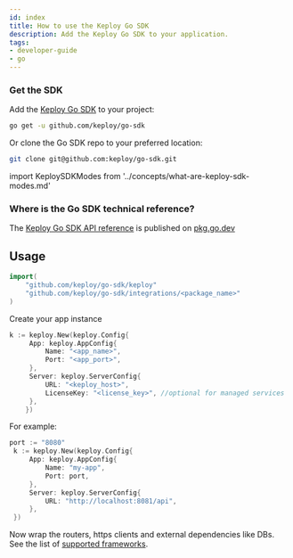 ```yaml
---
id: index
title: How to use the Keploy Go SDK
description: Add the Keploy Go SDK to your application.
tags:
- developer-guide
- go
---
```

### Get the SDK

Add the [Keploy Go SDK](https://github.com/keploy/go-sdk) to your project:

```bash
go get -u github.com/keploy/go-sdk
```

Or clone the Go SDK repo to your preferred location:

```bash
git clone git@github.com:keploy/go-sdk.git
```


import KeploySDKModes from '../concepts/what-are-keploy-sdk-modes.md'

<KeploySDKModes/>


### Where is the Go SDK technical reference?

The [Keploy Go SDK API reference](https://pkg.go.dev/github.com/keploy/go-sdk) is published on [pkg.go.dev](https://pkg.go.dev/github.com/keploy/go-sdk)


## Usage

```go
import(
    "github.com/keploy/go-sdk/keploy"
    "github.com/keploy/go-sdk/integrations/<package_name>"
)
```

Create your app instance
```go
k := keploy.New(keploy.Config{
     App: keploy.AppConfig{
         Name: "<app_name>",
         Port: "<app_port>",
     },
     Server: keploy.ServerConfig{
         URL: "<keploy_host>", 
         LicenseKey: "<license_key>", //optional for managed services
     },
    })
```
For example:
```go
port := "8080"
 k := keploy.New(keploy.Config{
     App: keploy.AppConfig{
         Name: "my-app",
         Port: port,
     },
     Server: keploy.ServerConfig{
         URL: "http://localhost:8081/api",
     },
 })
 ```

Now wrap the routers, https clients and external dependencies like DBs. See the list of [supported frameworks](http://localhost:3000/docs/go/supported-frameworks). 
